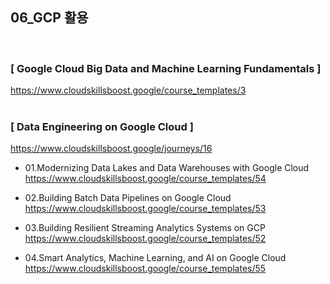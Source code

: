 ## 06_GCP 활용
<br>

### [ Google Cloud Big Data and Machine Learning Fundamentals ] <br>
https://www.cloudskillsboost.google/course_templates/3
<br> <br>

###  [ Data Engineering on Google Cloud ] <br>
https://www.cloudskillsboost.google/journeys/16

- 01.Modernizing Data Lakes and Data Warehouses with Google Cloud <br>
https://www.cloudskillsboost.google/course_templates/54

- 02.Building Batch Data Pipelines on Google Cloud <br>
https://www.cloudskillsboost.google/course_templates/53

- 03.Building Resilient Streaming Analytics Systems on GCP <br>
https://www.cloudskillsboost.google/course_templates/52

- 04.Smart Analytics, Machine Learning, and AI on Google Cloud <br>
https://www.cloudskillsboost.google/course_templates/55
 
